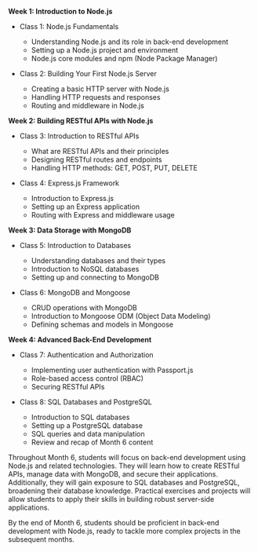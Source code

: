 
**Week 1: Introduction to Node.js**
- Class 1: Node.js Fundamentals
  - Understanding Node.js and its role in back-end development
  - Setting up a Node.js project and environment
  - Node.js core modules and npm (Node Package Manager)

- Class 2: Building Your First Node.js Server
  - Creating a basic HTTP server with Node.js
  - Handling HTTP requests and responses
  - Routing and middleware in Node.js


**Week 2: Building RESTful APIs with Node.js**
- Class 3: Introduction to RESTful APIs
  - What are RESTful APIs and their principles
  - Designing RESTful routes and endpoints
  - Handling HTTP methods: GET, POST, PUT, DELETE

- Class 4: Express.js Framework
  - Introduction to Express.js
  - Setting up an Express application
  - Routing with Express and middleware usage


**Week 3: Data Storage with MongoDB**
- Class 5: Introduction to Databases
  - Understanding databases and their types
  - Introduction to NoSQL databases
  - Setting up and connecting to MongoDB

- Class 6: MongoDB and Mongoose
  - CRUD operations with MongoDB
  - Introduction to Mongoose ODM (Object Data Modeling)
  - Defining schemas and models in Mongoose


**Week 4: Advanced Back-End Development**
- Class 7: Authentication and Authorization
  - Implementing user authentication with Passport.js
  - Role-based access control (RBAC)
  - Securing RESTful APIs

- Class 8: SQL Databases and PostgreSQL
  - Introduction to SQL databases
  - Setting up a PostgreSQL database
  - SQL queries and data manipulation
  - Review and recap of Month 6 content


Throughout Month 6, students will focus on back-end development using Node.js and related technologies. They will learn how to create RESTful APIs, manage data with MongoDB, and secure their applications. Additionally, they will gain exposure to SQL databases and PostgreSQL, broadening their database knowledge. Practical exercises and projects will allow students to apply their skills in building robust server-side applications. 

By the end of Month 6, students should be proficient in back-end development with Node.js, ready to tackle more complex projects in the subsequent months.